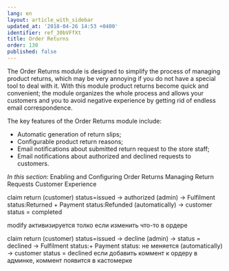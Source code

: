 ```yaml
---
lang: en
layout: article_with_sidebar
updated_at: '2018-04-26 14:53 +0400'
identifier: ref_30bVFfXt
title: Order Returns
order: 130
published: false
---
```

The Order Returns module is designed to simplify the process of managing product returns, which may be very annoying if you do not have a special tool to deal with it. With this module product returns become quick and convenient; the module organizes the whole process and allows your customers and you to avoid negative experience by getting rid of endless email correspondence.

The key features of the Order Returns module include:

* Automatic generation of return slips;
* Configurable product return reasons;
* Email notifications about submitted return request to the store staff;
* Email notifications about authorized and declined requests to customers.

_In this section_:
Enabling and Configuring Order Returns
Managing Return Requests
Customer Experience

claim return (customer) status=issued -> authorized (admin) -> Fulfilment status:Returned + Payment status:Refunded (automatically) -> customer status = completed

modify активизируется толко если изменить что-то в ордере

claim return (customer) status=issued -> decline (admin) -> status = declined -> Fulfilment status:+ Payment status: не меняется (automatically) -> customer status = declined
если добавить коммент к ордеру в админке, коммент появится в кастомерке
